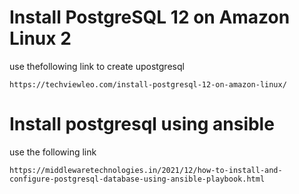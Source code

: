 # Install PostgreSQL 12 on Amazon Linux 2
use thefollowing link to create upostgresql
```
https://techviewleo.com/install-postgresql-12-on-amazon-linux/
```

# Install postgresql using ansible
use the following link
```
https://middlewaretechnologies.in/2021/12/how-to-install-and-configure-postgresql-database-using-ansible-playbook.html
```

